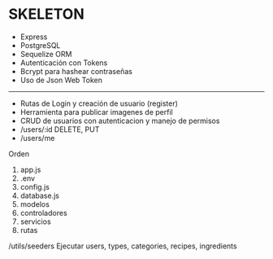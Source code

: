 # SKELETON

- Express
- PostgreSQL
- Sequelize ORM 
- Autenticación con Tokens
- Bcrypt para hashear contraseñas
- Uso de Json Web Token

---

- Rutas de Login y creación de usuario (register)
- Herramienta para publicar imagenes de perfil
- CRUD de usuarios con autenticacion y manejo de permisos
- /users/:id DELETE, PUT
- /users/me

Orden
1. app.js
2. .env
3. config.js
4. database.js
5. modelos
6. controladores
7. servicios
8. rutas

/utils/seeders
Ejecutar users, types, categories, recipes, ingredients
